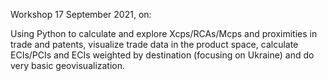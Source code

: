 Workshop 17 September 2021, on:

Using Python to calculate and explore Xcps/RCAs/Mcps and proximities in trade and patents, visualize trade data in the product space, calculate ECIs/PCIs and ECIs weighted by destination (focusing on Ukraine) and do very basic geovisualization.
